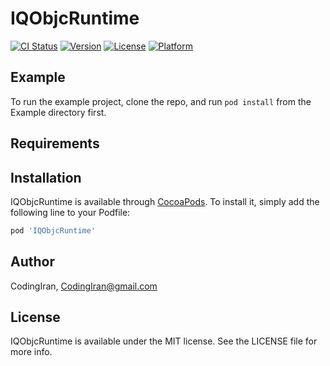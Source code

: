 # IQObjcRuntime

[![CI Status](https://img.shields.io/travis/CodingIran/IQObjcRuntime.svg?style=flat)](https://travis-ci.org/CodingIran/IQObjcRuntime)
[![Version](https://img.shields.io/cocoapods/v/IQObjcRuntime.svg?style=flat)](https://cocoapods.org/pods/IQObjcRuntime)
[![License](https://img.shields.io/cocoapods/l/IQObjcRuntime.svg?style=flat)](https://cocoapods.org/pods/IQObjcRuntime)
[![Platform](https://img.shields.io/cocoapods/p/IQObjcRuntime.svg?style=flat)](https://cocoapods.org/pods/IQObjcRuntime)

## Example

To run the example project, clone the repo, and run `pod install` from the Example directory first.

## Requirements

## Installation

IQObjcRuntime is available through [CocoaPods](https://cocoapods.org). To install
it, simply add the following line to your Podfile:

```ruby
pod 'IQObjcRuntime'
```

## Author

CodingIran, CodingIran@gmail.com

## License

IQObjcRuntime is available under the MIT license. See the LICENSE file for more info.
